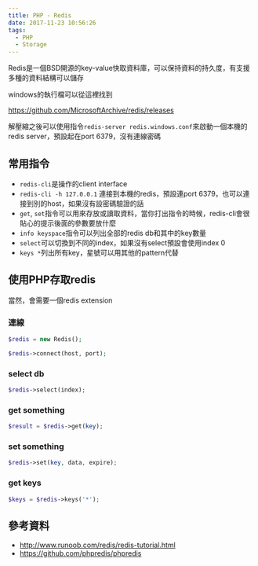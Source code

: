 ```yaml
---
title: PHP - Redis
date: 2017-11-23 10:56:26
tags:
  - PHP
  - Storage
---
```

Redis是一個BSD開源的key-value快取資料庫，可以保持資料的持久度，有支援多種的資料結構可以儲存

<!--more-->

windows的執行檔可以從這裡找到

<https://github.com/MicrosoftArchive/redis/releases>

解壓縮之後可以使用指令`redis-server redis.windows.conf`來啟動一個本機的redis server，預設起在port 6379，沒有連線密碼

## 常用指令

* `redis-cli`是操作的client interface
* `redis-cli -h 127.0.0.1` 連接到本機的redis，預設連port 6379，也可以連接到別的host，如果沒有設密碼驗證的話
* `get`, `set`指令可以用來存放或讀取資料，當你打出指令的時候，redis-cli會很貼心的提示後面的參數要放什麼
* `info keyspace`指令可以列出全部的redis db和其中的key數量
* `select`可以切換到不同的index，如果沒有select預設會使用index 0
* `keys *`列出所有key，星號可以用其他的pattern代替

## 使用PHP存取redis

當然，會需要一個redis extension

### 連線

```PHP
$redis = new Redis();

$redis->connect(host, port);
```

### select db

```PHP
$redis->select(index);
```

### get something

```PHP
$result = $redis->get(key);
```

### set something

```PHP
$redis->set(key, data, expire);
```

### get keys

```PHP
$keys = $redis->keys('*');
```

## 參考資料

* <http://www.runoob.com/redis/redis-tutorial.html>
* <https://github.com/phpredis/phpredis>
